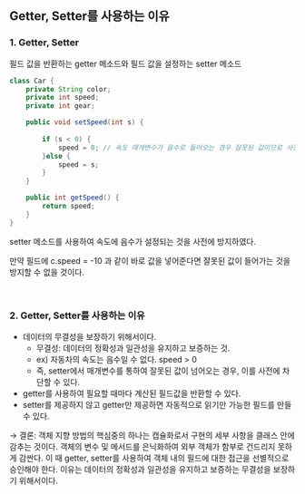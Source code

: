 ## Getter, Setter를 사용하는 이유

### 1. Getter, Setter

필드 값을 반환하는 getter 메소드와 필드 값을 설정하는 setter 메소드

```java
class Car {
	private String color;
	private int speed;
	private int gear;

	public void setSpeed(int s) {
		
		if (s < 0) {
			speed = 0; // 속도 매개변수가 음수로 들어오는 경우 잘못된 값이므로 사전에 방지
		}else {
			speed = s;
		}
	}

	public int getSpeed() {
		return speed;
	}
}
```

setter 메소드를 사용하여 속도에 음수가 설정되는 것을 사전에 방지하였다. 

만약 필드에 c.speed = -10 과 같이 바로 값을 넣어준다면 잘못된 값이 들어가는 것을 방지할 수 없을 것이다. 

<br/>

### 2. Getter, Setter를 사용하는 이유

- 데이터의 무결성을 보장하기 위해서이다.
    - 무결성: 데이터의 정확성과 일관성을 유지하고 보증하는 것.
    - ex) 자동차의 속도는 음수일 수 없다. speed > 0
    - 즉, setter에서 매개변수를 통하여 잘못된 값이 넘어오는 경우, 이를 사전에 차단할 수 있다.
- getter를 사용하여 필요할 때마다 계산된 필드값을 반환할 수 있다.
- setter를 제공하지 않고 getter만 제공하면 자동적으로 읽기만 가능한 필드를 만들 수 있다.

→ 결론: 객체 지향 방법의 핵심중의 하나는 캡슐화로서 구현의 세부 사항을 클래스 안에 감추는 것이다. 
 객체의 변수 및 메서드를 은닉화하여 외부 객체가 함부로 건드리지 못하게 감싼다. 이 때 getter, setter를 사용하여 객체 내의 필드에 대한 접근을 선별적으로 승인해야 한다. 이유는 데이터의 정확성과 일관성을 유지하고 보증하는 무결성을 보장하기 위해서이다.